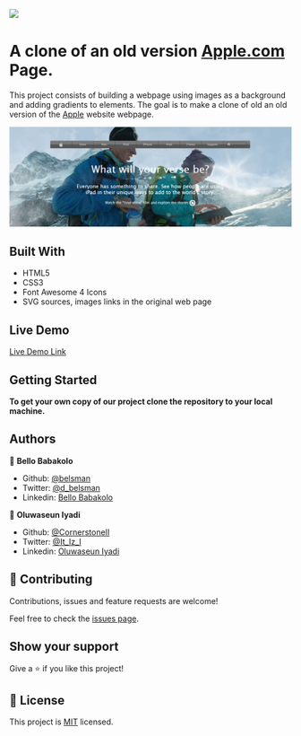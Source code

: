 ![](https://img.shields.io/badge/Microverse-blueviolet)

# A clone of an old version [Apple.com](https://web.archive.org/web/20140301004610/http://www.apple.com/) Page.

This project consists of building a webpage using images as a background and adding gradients to elements. The goal is to make a clone of old an old version of the [Apple](https://web.archive.org/web/20140301004610/http://www.apple.com/) website webpage.

![Screen Shoot](./images/app_screenshot.png)

## Built With
- HTML5
- CSS3
- Font Awesome 4 Icons
- SVG sources, images links in the original web page

## Live Demo

[Live Demo Link]()


## Getting Started

**To get your own copy of our project clone the repository to your local machine.**


## Authors

👤 **Bello Babakolo**

- Github: [@belsman](https://github.com/belsman)
- Twitter: [@d_belsman](https://twitter.com/d_belsman)
- Linkedin: [Bello Babakolo](https://linkedin.com/bello-babakolo-b23b17145)

👤 **Oluwaseun Iyadi**

- Github: [@CornerstoneII](https://github.com/CornerstoneII)
- Twitter: [@It_Iz_I](https://twitter.com/It_Iz_I)
- Linkedin: [Oluwaseun Iyadi](https://www.linkedin.com/in/oluwaseun-iyadi-773584b4/)

## 🤝 Contributing

Contributions, issues and feature requests are welcome!

Feel free to check the [issues page](issues/).

## Show your support

Give a ⭐️ if you like this project!


## 📝 License

This project is [MIT](lic.url) licensed.

